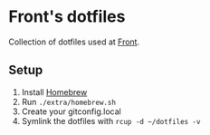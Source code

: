 # Front's dotfiles

Collection of dotfiles used at [Front](https://frontapp.com).

## Setup

1. Install [Homebrew](https://brew.sh/)
2. Run `./extra/homebrew.sh`
3. Create your gitconfig.local
4. Symlink the dotfiles with `rcup -d ~/dotfiles -v`
